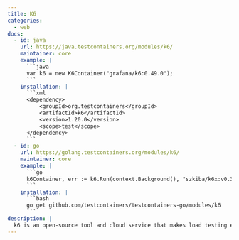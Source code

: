 ```yaml
---
title: K6
categories:
  - web
docs:
  - id: java
    url: https://java.testcontainers.org/modules/k6/
    maintainer: core
    example: |
      ```java
      var k6 = new K6Container("grafana/k6:0.49.0");
      ```
    installation: |
      ```xml
      <dependency>
          <groupId>org.testcontainers</groupId>
          <artifactId>k6</artifactId>
          <version>1.20.0</version>
          <scope>test</scope>
      </dependency>
      ```
  - id: go
    url: https://golang.testcontainers.org/modules/k6/
    maintainer: core
    example: |
      ```go
      k6Container, err := k6.Run(context.Background(), "szkiba/k6x:v0.3.1")
      ```
    installation: |
      ```bash
      go get github.com/testcontainers/testcontainers-go/modules/k6
      ```
description: |
  k6 is an open-source tool and cloud service that makes load testing easy for developers and QA engineers.
---
```

